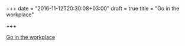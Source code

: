 +++
date = "2016-11-12T20:30:08+03:00"
draft = true
title = "Go in the workplace"

+++

<p><a href="http://www.josephspurrier.com/go-in-the-workplace">Go in the workplace</a></p>
